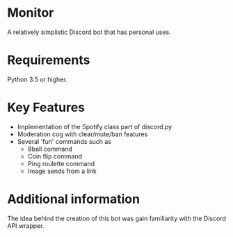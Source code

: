 # Monitor

A relatively simplistic Discord bot that has personal uses.

# Requirements

Python 3.5 or higher.

# Key Features

  - Implementation of the Spotify class part of discord.py
  - Moderation cog with clear/mute/ban features
  - Several 'fun' commands such as
    - 8ball command
    - Coin flip command
    - Ping roulette command
    - Image sends from a link

# Additional information

The idea behind the creation of this bot was gain familiarity with the Discord API wrapper.
